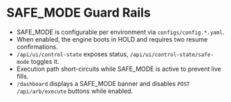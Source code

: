 # SAFE_MODE Guard Rails

- SAFE_MODE is configurable per environment via `configs/config.*.yaml`.
- When enabled, the engine boots in HOLD and requires two resume confirmations.
- `/api/ui/control-state` exposes status, `/api/ui/control-state/safe-mode` toggles it.
- Execution path short-circuits while SAFE_MODE is active to prevent live fills.
- `/dashboard` displays a SAFE_MODE banner and disables `POST /api/arb/execute` buttons while enabled.
